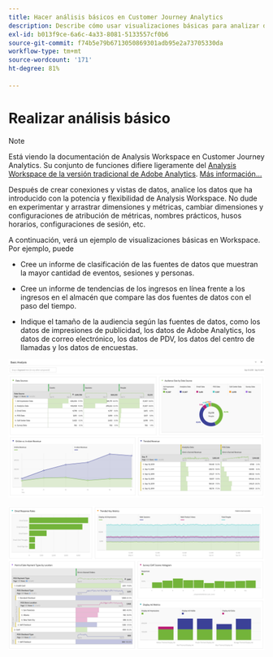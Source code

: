 ```yaml
---
title: Hacer análisis básicos en Customer Journey Analytics
description: Describe cómo usar visualizaciones básicas para analizar datos en Customer Journey Analytics
exl-id: b013f9ce-6a6c-4a33-8081-5133557cf0b6
source-git-commit: f74b5e79b6713050869301adb95e2a73705330da
workflow-type: tm+mt
source-wordcount: '171'
ht-degree: 81%

---
```


# Realizar análisis básico

>[!NOTE]
>
>Está viendo la documentación de Analysis Workspace en Customer Journey Analytics. Su conjunto de funciones difiere ligeramente del [Analysis Workspace de la versión tradicional de Adobe Analytics](https://experienceleague.adobe.com/docs/analytics/analyze/analysis-workspace/home.html). [Más información...](/help/getting-started/cja-aa.md)

Después de crear conexiones y vistas de datos, analice los datos que ha introducido con la potencia y flexibilidad de Analysis Workspace. No dude en experimentar y arrastrar dimensiones y métricas, cambiar dimensiones y configuraciones de atribución de métricas, nombres prácticos, husos horarios, configuraciones de sesión, etc.

A continuación, verá un ejemplo de visualizaciones básicas en Workspace. Por ejemplo, puede

* Cree un informe de clasificación de las fuentes de datos que muestran la mayor cantidad de eventos, sesiones y personas.

* Cree un informe de tendencias de los ingresos en línea frente a los ingresos en el almacén que compare las dos fuentes de datos con el paso del tiempo.

* Indique el tamaño de la audiencia según las fuentes de datos, como los datos de impresiones de publicidad, los datos de Adobe Analytics, los datos de correo electrónico, los datos de PDV, los datos del centro de llamadas y los datos de encuestas.

![](assets/cja-basic-analysis.png)

![](assets/cja-basic-analysis2.png)
